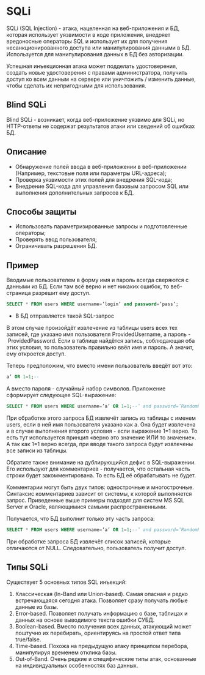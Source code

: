 # SQLi

SQLi (SQL Injection) - атака, нацеленная на веб-приложения и БД, которая использует уязвимости в коде приложения, внедряет вредоносные операторы SQL и использует их для получения несанкционированного доступа или манипулирования данными в БД. Используется для манипулирования данных в БД без авторизации. 

Успешная инъекционная атака может подделать удостоверения, создать новые удостоверения с правами администратора, получить доступ ко всем данным на сервере или уничтожить / изменить данные, чтобы сделать их непригодными для использования.

## Blind SQLi

Blind SQLi - возникает, когда веб-приложение уязвимо для SQLi, но HTTP-ответы не содержат результатов атаки или сведений об ошибках БД.

## Описание 

- Обнаружение полей ввода в веб-приложении в веб-приложении (Например, текстовые поля или параметры URL-адреса);
- Проверка уязвимости этих полей для внедрения SQL-кода;
- Внедрение SQL-кода для управления базовым запросом SQL или выполнения дополнительных запросов к БД.

## Способы защиты

- Использовать параметризированные запросы и подготовленные операторы;
- Проверять ввод пользователя;
- Ограничивать разрешения БД.




## Пример

Вводимые пользователем в форму имя и пароль всегда сверяются с данными из БД. Если там всё верно и нет никаких ошибок, то веб-страница разрешит ему доступ.

```sql
SELECT * FROM users WHERE username=’login’ and password=’pass’;
```
- В БД отправляется такой SQL-запрос

В этом случае произойдёт извлечение из таблицы users всех тех записей, где указано имя пользователя ProvidedUsername, а пароль - ProvidedPassword. Если в таблице найдётся запись, соблюдающая оба этих условия, то пользователь правильно ввёл имя и пароль. А значит, ему откроется доступ.

Теперь предположим, что вместо имени пользователь введёт вот это:

```sql
a’ OR 1=1;--
```

А вместо пароля - случайный набор символов. Приложение сформирует следующее SQL-выражение:

```sql
SELECT * FROM users WHERE username=’a’ OR 1=1;--’ and password=’RandomPass’;
```

При обработке этого запроса БД извлечёт запись из таблицы с именем users, если в ней имя пользователя указано как a. Она будет извлечена и в случае выполнения второго условия - если выражение 1=1 верно. То есть тут используется принцип «‎верно это значение ИЛИ то значение». А так как 1=1 верно всегда, при вводе такого запроса будут извлечены все записи из таблицы.

Обратите также внимание на дублирующийся дефис в SQL-выражении. Его используют для комментариев - получается, что остальная часть строки будет закомментирована. То есть БД её обрабатывать не будет.

Комментарии могут быть двух типов: однострочные и многострочные. Синтаксис комментариев зависит от системы, к которой выполняется запрос. Приведенные выше примеры подходят для систем MS SQL Server и Oracle, являющимися самыми распространенными.

Получается, что БД выполнит только эту часть запроса:

```sql
SELECT * FROM users WHERE username=’a’ OR 1=1;--’ and password=’RandomPass’;
```

При обработке запроса БД извлечёт список записей, которые отличаются от NULL. Следовательно, пользователь получит доступ.

## **Типы SQLi**

Существует 5 основных типов SQL инъекций:

1. Классическая (In-Band или Union-based). Самая опасная и редко встречающаяся сегодня атака. Позволяет сразу получать любые данные из базы.
2. Error-based. Позволяет получать информацию о базе, таблицах и данных на основе выводимого текста ошибки СУБД.
3. Boolean-based. Вместо получения всех данных, атакующий может поштучно их перебирать, ориентируясь на простой ответ типа true/false.
4. Time-based. Похожа на предыдущую атаку принципом перебора, манипулируя временем отклика базы.
5. Out-of-Band. Очень редкие и специфические типы атак, основанные на индивидуальных особенностях баз данных.